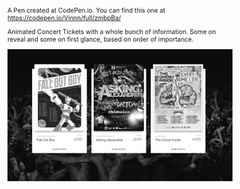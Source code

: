 A Pen created at CodePen.io. You can find this one at https://codepen.io/Vinnn/full/zmbpBa/

 Animated Concert Tickets with a whole bunch of information. 
Some on reveal and some on first glance, based on order of importance. 

![alt-text](https://raw.githubusercontent.com/vp93/Animated-Tickets/master/tickets.jpg)


